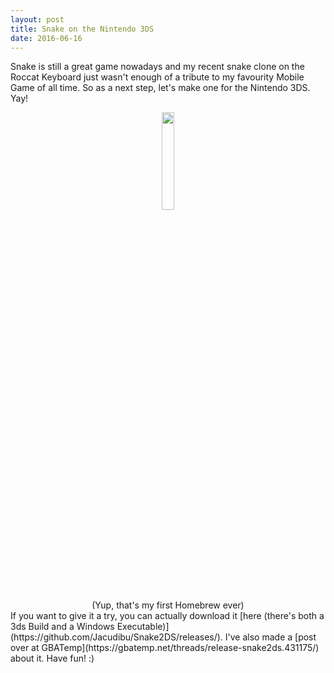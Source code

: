 ```yaml
---
layout: post
title: Snake on the Nintendo 3DS
date: 2016-06-16
---
```

Snake is still a great game nowadays and my recent snake clone on the Roccat Keyboard just wasn't enough of a tribute to my favourity Mobile Game of all time. So as a next step, let's make one for the Nintendo 3DS. Yay!
<center><img src = "{{site.url}}/assets/images/screenshots/snake2ds.png" style = "width:20%;height:20%"><br>(Yup, that's my first Homebrew ever)</center>
If you want to give it a try, you can actually download it [here (there's both a 3ds Build and a Windows Executable)](https://github.com/Jacudibu/Snake2DS/releases/). I've also made a [post over at GBATemp](https://gbatemp.net/threads/release-snake2ds.431175/) about it. Have fun! :)